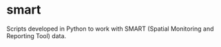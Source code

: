 # smart
Scripts developed in Python to work with SMART (Spatial Monitoring and Reporting Tool) data.
